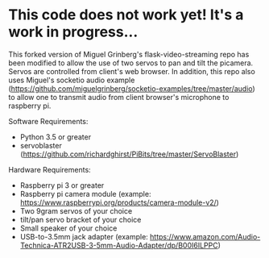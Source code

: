 # This code does not work yet!  It's a work in progress...

This forked version of Miguel Grinberg's flask-video-streaming repo has been modified to allow the use of two servos to pan and tilt the picamera.  Servos are controlled from client's web browser.  In addition, this repo also uses Miguel's socketio audio example (https://github.com/miguelgrinberg/socketio-examples/tree/master/audio) to allow one to transmit audio from client browser's microphone to raspberry pi.


Software Requirements:
- Python 3.5 or greater
- servoblaster (https://github.com/richardghirst/PiBits/tree/master/ServoBlaster)

Hardware Requirements:
- Raspberry pi 3 or greater
- Raspberry pi camera module (example: https://www.raspberrypi.org/products/camera-module-v2/)
- Two 9gram servos of your choice
- tilt/pan servo bracket of your choice
- Small speaker of your choice
- USB-to-3.5mm jack adapter (example: https://www.amazon.com/Audio-Technica-ATR2USB-3-5mm-Audio-Adapter/dp/B00I6ILPPC)
